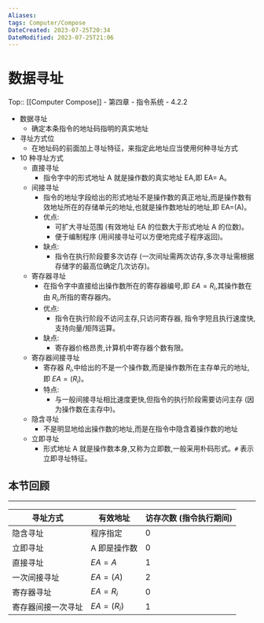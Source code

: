 ```yaml
---
Aliases: 
tags: Computer/Compose 
DateCreated: 2023-07-25T20:34
DateModified: 2023-07-25T21:06
---
```

# 数据寻址
Top:: [[Computer Compose]] - 第四章 - 指令系统 - 4.2.2

- 数据寻址
	- 确定本条指令的地址码指明的真实地址
- 寻址方式位
	- 在地址码的前面加上寻址特征，来指定此地址应当使用何种寻址方式
- 10 种寻址方式
	- 直接寻址  
		- 指令字中的形式地址 A 就是操作数的真实地址 EA,即 EA= A。
	- 间接寻址
		- 指令的地址字段给出的形式地址不是操作数的真正地址,而是操作数有效地址所在的存储单元的地址,也就是操作数地址的地址,即 EA=(A)。
		- 优点:
			- 可扩大寻址范围 (有效地址 EA 的位数大于形式地址 A 的位数)。
			- 便于编制程序 (用间接寻址可以方便地完成子程序返回)。
		- 缺点:
			- 指令在执行阶段要多次访存 (一次间址需两次访存,多次寻址需根据存储字的最高位确定几次访存)。
	- 寄存器寻址
		- 在指令字中直接给出操作数所在的寄存器编号,即 $EA=R_{i}$,其操作数在由 $R_{i}$,所指的寄存器内。
		- 优点:
			- 指令在执行阶段不访问主存,只访问寄存器, 指令字短且执行速度快,支持向量/矩阵运算。
		- 缺点:
			- 寄存器价格昂贵,计算机中寄存器个数有限。
	- 寄存器间接寻址
		- 寄存器 $R_{i}$,中给出的不是一个操作数,而是操作数所在主存单元的地址, 即 $EA=(R_{i})$。
		- 特点:
			- 与一般间接寻址相比速度更快,但指令的执行阶段需要访问主存 (因为操作数在主存中)。
	- 隐含寻址
		- 不是明显地给出操作数的地址,而是在指令中隐含着操作数的地址
	- 立即寻址
		- 形式地址 A 就是操作数本身,又称为立即数,一般采用朴码形式。`#` 表示立即寻址特征。

## 本节回顾
---

| 寻址方式     | 有效地址 | 访存次数 (指令执行期间) |
| ------------ | -------- | ----------------------- |
| 隐含寻址     | 程序指定 | 0                       |
| 立即寻址     |A 即是操作数          | 0                       |
| 直接寻址     |         $EA=A$ | 1                       |
| 一次间接寻址 |         $EA=(A)$ | 2                       |
| 寄存器寻址   |  $EA=R_{i}$        | 0                       |
| 寄存器间接一次寻址             |         $EA=(R_{i})$ | 1                        |
